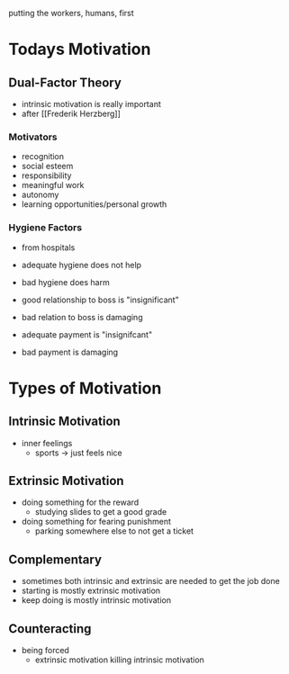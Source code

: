 putting the workers, humans, first
# Todays Motivation
## Dual-Factor Theory
- intrinsic motivation is really important
- after [[Frederik Herzberg]]
### Motivators
- recognition
- social esteem
- responsibility
- meaningful work
- autonomy
- learning opportunities/personal growth
### Hygiene Factors
- from hospitals
- adequate hygiene does not help
- bad hygiene does harm

- good relationship to boss is "insignificant"
- bad relation to boss is damaging

- adequate payment is "insignifcant"
- bad payment is damaging
# Types of Motivation

## Intrinsic Motivation
- inner feelings
	- sports -> just feels nice
## Extrinsic Motivation
- doing something for the reward
	- studying slides to get a good grade
- doing something for fearing punishment
	- parking somewhere else to not get a ticket
## Complementary
- sometimes both intrinsic and extrinsic are needed to get the job done
- starting is mostly extrinsic motivation
- keep doing is mostly intrinsic motivation
## Counteracting
- being forced
	- extrinsic motivation killing intrinsic motivation

